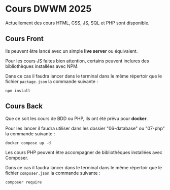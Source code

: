 # Cours DWWM 2025

Actuellement des cours HTML, CSS, JS, SQL et PHP sont disponible.

## Cours Front

Ils peuvent être lancé avec un simple **live server** ou équivalent.

Pour les cours JS faites bien attention, certains peuvent inclures des bibliothèques installées avec NPM.

Dans ce cas il faudra lancer dans le terminal dans le même répertoir que le fichier `package.json` la commande suivante :

```shell
npm install
```

## Cours Back

Que ce soit les cours de BDD ou PHP, ils ont été prévu pour **docker**.

Pour les lancer il faudra utiliser dans les dossier "06-database" ou "07-php" la commande suivante :

```shell
docker compose up -d
```

Les cours PHP peuvent être accompagner de bibliothèques installées avec Composer.

Dans ce cas il faudra lancer dans le terminal dans le même répertoir que le fichier `composer.json` la commande suivante :

```shell
composer require
```
